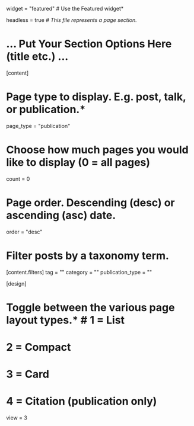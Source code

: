 widget = "featured"  # Use the Featured widget* 

headless = true  *# This file represents a page section.*

# ... Put Your Section Options Here (title etc.) ...

[content] 



# Page type to display. E.g. post, talk, or publication.* 

page_type = "publication"    

# Choose how much pages you would like to display (0 = all pages)

count = 0   

# Page order. Descending (desc) or ascending (asc) date.
order = "desc"   

# Filter posts by a taxonomy term.
[content.filters]
tag = ""
category = ""
publication_type = ""   

[design]
# Toggle between the various page layout types.*  #   1 = List
#   2 = Compact
#   3 = Card
#   4 = Citation (publication only) 
view = 3